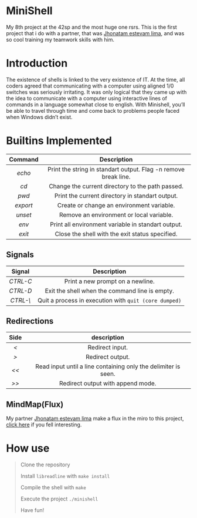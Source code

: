 # MiniShell
My 8th project at the 42sp and the most huge one rsrs. This is the first project that i do with a partner, that was [Jhonatam estevam lima](https://github.com/jhonatan229), and was so cool training my teamwork skills with him.

# Introduction
The existence of shells is linked to the very existence of IT. At the time, all coders agreed
that communicating with a computer using aligned 1/0 switches was seriously
irritating. It was only logical that they came up with the idea to communicate with
a computer using interactive lines of commands in a language somewhat close
to english.
With Minishell, you’ll be able to travel through time and come back to problems
people faced when Windows didn’t exist.

# Builtins Implemented
| Command  | Description                                                     |
|:--------:|:---------------------------------------------------------------:|
| *echo*   | Print the string in standart output. Flag -n remove break line. |
| *cd*     | Change the current directory to the path passed.                |
| *pwd*    | Print the current directory in standart output.                 |
| *export* | Create or change an environment variable.                       |
| *unset*  | Remove an environment or local variable.                        |
| *env*    | Print all environment variable in standart output.              |
| *exit*   | Close the shell with the exit status specified.                 |

## Signals
| Signal    | Description                                           |
|:---------:|:-----------------------------------------------------:|
| *CTRL-C*  | Print a new prompt on a newline.                      |
| *CTRL-D*  | Exit the shell when the command line is empty.        |
| *CTRL-\\* | Quit a process in execution with `quit (core dumped)` |

## Redirections
| Side | description                                                    |
|:----:|:--------------------------------------------------------------:|
| *<*  | Redirect input.                                                |
| *>*  | Redirect output.                                               |
| *<<* | Read input until a line containing only the delimiter is seen. |
| *>>* | Redirect output with append mode.                              |


## MindMap(Flux)

My partner [Jhonatam estevam lima](https://github.com/jhonatan229) make a flux in the miro to this project, [click here](https://miro.com/app/board/o9J_lghFXQU=/?invite_link_id=874120899640) if you fell interesting.

# How use
> Clone the repository  
>  
> Install `libreadline` with `make install`  
>  
> Compile the shell with `make`  
>  
> Execute the project `./minishell`  
> 
> Have fun!  
